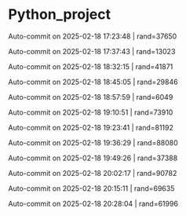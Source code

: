 # Python_project
Auto-commit on 2025-02-18 17:23:48 | rand=37650

Auto-commit on 2025-02-18 17:37:43 | rand=13023

Auto-commit on 2025-02-18 18:32:15 | rand=41871

Auto-commit on 2025-02-18 18:45:05 | rand=29846

Auto-commit on 2025-02-18 18:57:59 | rand=6049

Auto-commit on 2025-02-18 19:10:51 | rand=73910

Auto-commit on 2025-02-18 19:23:41 | rand=81192

Auto-commit on 2025-02-18 19:36:29 | rand=88080

Auto-commit on 2025-02-18 19:49:26 | rand=37388

Auto-commit on 2025-02-18 20:02:17 | rand=90782

Auto-commit on 2025-02-18 20:15:11 | rand=69635

Auto-commit on 2025-02-18 20:28:04 | rand=61996
